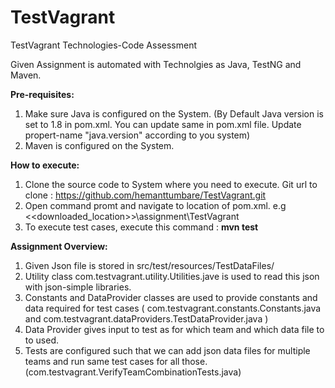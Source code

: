 # TestVagrant
TestVagrant Technologies-Code Assessment

Given Assignment is automated with Technolgies as Java, TestNG and Maven.

**Pre-requisites:**
1. Make sure Java is configured on the System. (By Default Java version is set to 1.8 in pom.xml. You can update same in pom.xml file. Update propert-name "java.version" according to you system)
2. Maven is configured on the System. 

**How to execute:**
1.  Clone the source code to System where you need to execute. Git url to clone  : https://github.com/hemanttumbare/TestVagrant.git
2.  Open command promt and navigate to location of pom.xml. e.g <<downloaded_location>>\assignment\TestVagrant
3.  To execute test cases, execute this command : **mvn test**


**Assignment Overview:**
1. Given Json file is stored in src/test/resources/TestDataFiles/  
2. Utility class com.testvagrant.utility.Utilities.jave is used to read this json with json-simple libraries. 
3. Constants and DataProvider classes are used to provide constants and data required for test cases ( com.testvagrant.constants.Constants.java and com.testvagrant.dataProviders.TestDataProvider.java )
4. Data Provider gives input to test as for which team and which data file to to used.
5. Tests are configured such that we can add json data files for multiple teams and run same test cases for all those. (com.testvagrant.VerifyTeamCombinationTests.java)
